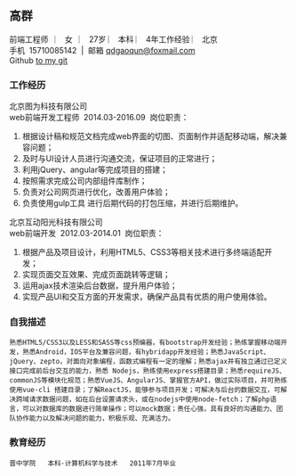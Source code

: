 ## 高群
前端工程师   ︳  女   ︳ 27岁  ︳  本科  ︳ 4年工作经验  ︳ 北京  <br>
手机  15710085142  |  邮箱  qdgaoqun@foxmail.com<br>
Github [to my git](https://github.com/gaoqun0528/qdgaoqun)<br>
### 工作经历   
北京图为科技有限公司	
web前端开发工程师  	2014.03-2016.09  
岗位职责：
1. 根据设计稿和规范文档完成web界面的切图、页面制作并适配移动端，解决兼容问题；
2. 及时与UI设计人员进行沟通交流，保证项目的正常进行；
3. 利用jQuery、angular等完成项目的搭建；
4. 按照需求完成公司内部组件库制作；
5. 负责对公司网页进行优化，改善用户体验；
6. 负责使用gulp工具
进行后期代码的打包压缩，并进行后期维护。

北京互动阳光科技有限公司 	
web前端开发  	2012.03-2014.01  
岗位职责：
1. 根据产品及项目设计，利用HTML5、CSS3等相关技术进行多终端适配开发； 
2. 实现页面交互效果、完成页面跳转等逻辑；
3. 运用ajax技术渲染后台数据，提升用户体验；
4. 实现产品UI和交互方面的开发需求，确保产品具有优质的用户使用体验。

### 自我描述
	熟悉HTML5/CSS3以及LESS和SASS等css预编器，有bootstrap开发经验；熟练掌握移动端开发，熟悉Android，IOS平台及兼容问题，有hybridapp开发经验；熟悉JavaScript、jQuery、zepto，对面向对象编程，函数式编程有一定的理解；熟悉ajax并有独立通过已定义接口完成前后台交互的能力，熟悉 Nodejs，熟练使用express搭建目录；熟悉requireJS、commonJS等模块化规范；熟悉VueJS、AngularJS、掌握官方API，做过实际项目，并可熟练使用vue-cli 搭建目录；了解ReactJS，能够参与项目开发；可解决与后台的数据交互，可解决跨域请求数据问题，如在后台设置请求头，或在nodejs中使用node-fetch；了解php语言，可以对数据库的数据进行简单操作；可以mock数据；责任心强，具有良好的沟通能力、团队协作能力以及解决问题的能力，积极乐观、充满活力。



### 教育经历
	晋中学院   本科·计算机科学与技术   2011年7月毕业
